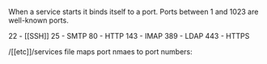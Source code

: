 When a service starts it binds itself to a port.
Ports between 1 and 1023 are well-known ports.

22 - [[SSH]]
25 - SMTP
80 - HTTP
143 - IMAP
389 - LDAP
443 - HTTPS

/[[etc]]/services file maps port nmaes to port numbers:
